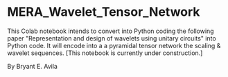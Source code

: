 # MERA_Wavelet_Tensor_Network


This Colab notebook intends to convert into Python coding the following paper "Representation and design of wavelets using unitary circuits" into Python code.
It will encode into a a pyramidal tensor network the scaling & wavelet sequences.
[This notebook is currently under construction.]

By Bryant E. Avila
